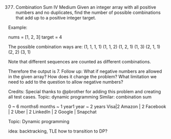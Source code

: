 377. Combination Sum IV
Medium
Given an integer array with all positive numbers and no duplicates, find the number of possible combinations that add up to a positive integer target.

Example:

nums = [1, 2, 3]
target = 4

The possible combination ways are:
(1, 1, 1, 1)
(1, 1, 2)
(1, 2, 1)
(1, 3)
(2, 1, 1)
(2, 2)
(3, 1)

Note that different sequences are counted as different combinations.

Therefore the output is 7.
Follow up:
What if negative numbers are allowed in the given array?
How does it change the problem?
What limitation we need to add to the question to allow negative numbers?

Credits:
Special thanks to @pbrother for adding this problem and creating all test cases.
Topic: dynamic programming
Similar: combination sum

0 ~ 6 months6 months ~ 1 year1 year ~ 2 years
Visa|2
Amazon | 2 Facebook | 2
Uber | 2 LinkedIn | 2 Google | Snapchat

Topic: Dynamic programming

idea: 
backtracking, TLE
how to transition to DP?

